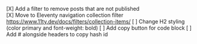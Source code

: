 [X] Add a filter to remove posts that are not published  
[X] Move to Eleventy navigation collection filter https://www.11ty.dev/docs/filters/collection-items/
[ ] Change H2 styling (color primary and font-weight: bold)
[ ] Add copy button for code block
[ ] Add # alongside headers to copy hash id